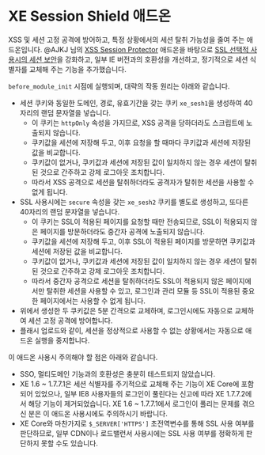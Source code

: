 
XE Session Shield 애드온
========================

XSS 및 세션 고정 공격에 방어하고, 특정 상황에서의 세션 탈취 가능성을 줄여 주는 애드온입니다.
@AJKJ 님의 [XSS Session Protector](http://www.xpressengine.com/index.php?mid=download&package_id=22753449) 애드온을 바탕으로
[SSL 선택적 사용시의 세션 보안](http://www.phpschool.com/link/tipntech/79296)을 강화하고,
일부 IE 버전과의 호환성을 개선하고, 정기적으로 세션 식별자를 교체해 주는 기능을 추가했습니다.

`before_module_init` 시점에 실행되며, 대략의 작동 원리는 아래와 같습니다.

  - 세션 쿠키와 동일한 도메인, 경로, 유효기간을 갖는 쿠키 `xe_sesh1`을 생성하여 40자리의 랜덤 문자열을 넣습니다.
    - 이 쿠키는 `httpOnly` 속성을 가지므로, XSS 공격을 당하더라도 스크립트에 노출되지 않습니다.
    - 쿠키값을 세션에 저장해 두고, 이후 요청을 할 때마다 쿠키값과 세션에 저장된 값을 비교합니다.
    - 쿠키값이 없거나, 쿠키값과 세션에 저장된 값이 일치하지 않는 경우 세션이 탈취된 것으로 간주하고 강제 로그아웃 조치합니다.
    - 따라서 XSS 공격으로 세션을 탈취하더라도 공격자가 탈취한 세션을 사용할 수 없게 됩니다.
  - SSL 사용시에는 `secure` 속성을 갖는 `xe_sesh2` 쿠키를 별도로 생성하고, 또다른 40자리의 랜덤 문자열을 넣습니다.
    - 이 쿠키는 SSL이 적용된 페이지를 요청할 때만 전송되므로,
      SSL이 적용되지 않은 페이지를 방문하더라도 중간자 공격에 노출되지 않습니다.
    - 쿠키값을 세션에 저장해 두고, 이후 SSL이 적용된 페이지를 방문하면 쿠키값과 세션에 저장된 값을 비교합니다.
    - 쿠키값이 없거나, 쿠키값과 세션에 저장된 값이 일치하지 않는 경우 세션이 탈취된 것으로 간주하고 강제 로그아웃 조치합니다.
    - 따라서 중간자 공격으로 세션을 탈취하더라도 SSL이 적용되지 않은 페이지에서만 탈취한 세션을 사용할 수 있고,
      로그인과 관리 모듈 등 SSL이 적용된 중요한 페이지에서는 사용할 수 없게 됩니다.
  - 위에서 생성한 두 쿠키값은 5분 간격으로 교체하며, 로그인시에도 자동으로 교체하여 세션 고정 공격에 방어합니다.
  - 플래시 업로드와 같이, 세션을 정상적으로 사용할 수 없는 상황에서는 자동으로 애드온 실행을 중지합니다.

이 애드온 사용시 주의해야 할 점은 아래와 같습니다.

  - SSO, 멀티도메인 기능과의 호환성은 충분히 테스트되지 않았습니다.
  - XE 1.6 ~ 1.7.7.1은 세션 식별자를 주기적으로 교체해 주는 기능이 XE Core에 포함되어 있었으나,
    일부 IE8 사용자들의 로그인이 풀린다는 신고에 따라 XE 1.7.7.2에서 해당 기능이 제거되었습니다.
    XE 1.6 ~ 1.7.7.1에서 로그인이 풀리는 문제를 겪으신 분은 이 애드온 사용시에도 주의하시기 바랍니다.
  - XE Core와 마찬가지로 `$_SERVER['HTTPS']` 초전역변수를 통해 SSL 사용 여부를 판단하므로,
    일부 CDN이나 로드밸런서 사용시에는 SSL 사용 여부를 정확하게 판단하지 못할 수도 있습니다.
